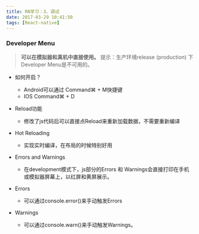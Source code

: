 ```yaml
---
title: RN学习：3、调试
date: 2017-03-29 10:41:50
tags: [React-native]
---
```


### Developer Menu
>**可以在模拟器和真机中直接使用。**
 提示：生产环境release (production) 下Developer Menu是不可用的。

* 如何开启？
    - Android可以通过 Command⌘ + M快捷键
    - IOS Command⌘ + D

* Reload功能
    - 修改了js代码后可以直接点Reload来重新加载数据，不需要重新编译

* Hot Reloading
    - 实现实时编译，在布局的时候特别好用

* Errors and Warnings
    - 在development模式下，js部分的Errors 和 Warnings会直接打印在手机或模拟器屏幕上，以红屏和黄屏展示。

* Errors
    - 可以通过console.error()来手动触发Errors

* Warnings
    - 可以通过console.warn()来手动触发Warnings。